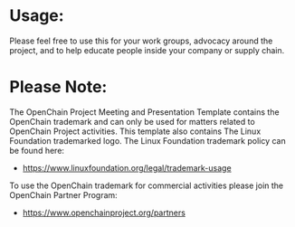 # Usage:

Please feel free to use this for your work groups, advocacy around the project, and to help educate people inside your company or supply chain.

# Please Note:

The OpenChain Project Meeting and Presentation Template contains the OpenChain trademark and can only be used for matters related to OpenChain Project activities. This template also contains The Linux Foundation trademarked logo. The Linux Foundation trademark policy can be found here:

- https://www.linuxfoundation.org/legal/trademark-usage

To use the OpenChain trademark for commercial activities please join the OpenChain Partner Program:

- https://www.openchainproject.org/partners
